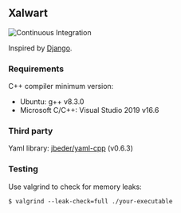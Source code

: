 ## Xalwart

![Continuous Integration](https://github.com/YuriyLisovskiy/xalwart/workflows/tests/badge.svg)

Inspired by [Django](https://github.com/django/django).

### Requirements

C++ compiler minimum version:
* Ubuntu: g++ v8.3.0
* Microsoft C/C++: Visual Studio 2019 v16.6

### Third party
Yaml library: [jbeder/yaml-cpp](https://github.com/jbeder/yaml-cpp) (v0.6.3)

### Testing

Use valgrind to check for memory leaks:
```
$ valgrind --leak-check=full ./your-executable
```
